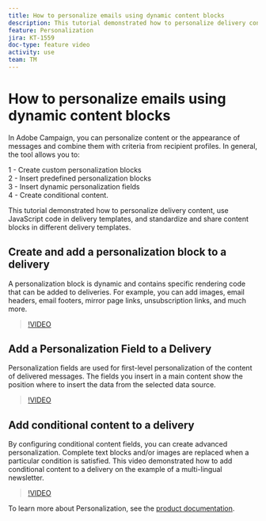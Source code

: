 ```yaml
---
title: How to personalize emails using dynamic content blocks
description: This tutorial demonstrated how to personalize delivery content, use JavaScript code in delivery templates, and standardize and share content blocks in different delivery templates.
feature: Personalization
jira: KT-1559
doc-type: feature video
activity: use
team: TM
---
```


# How to personalize emails using dynamic content blocks

In Adobe Campaign, you can personalize content or the appearance of messages and combine them with criteria from recipient profiles. In general, the tool allows you to:

1 - Create custom personalization blocks  
2 - Insert predefined personalization blocks  
3 - Insert dynamic personalization fields  
4 - Create conditional content.

This tutorial demonstrated how to personalize delivery content, use JavaScript code in delivery templates, and standardize and share content blocks in different delivery templates.

## Create and add a personalization block to a delivery

A personalization block is dynamic and contains specific rendering code that can be added to deliveries. For example, you can add images, email headers, email footers, mirror page links, unsubscription links, and much more.

>[!VIDEO](https://video.tv.adobe.com/v/24924?quality=12&learn=on)

## Add a Personalization Field to a Delivery

Personalization fields are used for first-level personalization of the content of delivered messages. The fields you insert in a main content show the position where to insert the data from the selected data source.

>[!VIDEO](https://video.tv.adobe.com/v/24925?quality=12&learn=on)

## Add conditional content to a delivery

By configuring conditional content fields, you can create advanced personalization. Complete text blocks and/or images are replaced when a particular condition is satisfied. This video demonstrated how to add conditional content to a delivery on the example of a multi-lingual newsletter.

>[!VIDEO](https://video.tv.adobe.com/v/24926?quality=12&learn=on)

To learn more about Personalization, see the [product documentation](https://experienceleague.adobe.com/docs/campaign-classic/using/sending-messages/personalizing-deliveries/about-personalization.html?lang=en).
